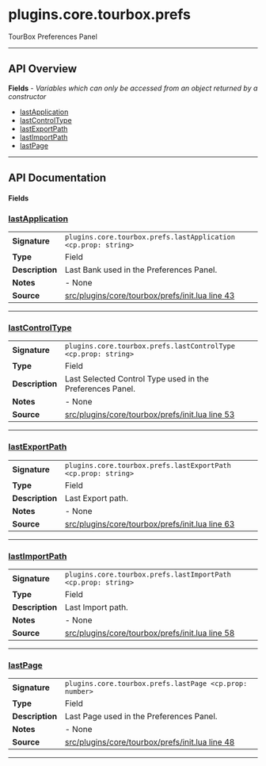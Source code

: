 # plugins.core.tourbox.prefs

TourBox Preferences Panel

---

## API Overview
**Fields** - _Variables which can only be accessed from an object returned by a constructor_
 * [lastApplication](#lastapplication)
 * [lastControlType](#lastcontroltype)
 * [lastExportPath](#lastexportpath)
 * [lastImportPath](#lastimportpath)
 * [lastPage](#lastpage)


---

## API Documentation

#### Fields


### [lastApplication](#lastapplication)

|                                             |                                                                                     |
| --------------------------------------------|-------------------------------------------------------------------------------------|
| **Signature**                               | `plugins.core.tourbox.prefs.lastApplication <cp.prop: string>`                                                                    |
| **Type**                                    | Field                                                                     |
| **Description**                             | Last Bank used in the Preferences Panel.                                                                     |
| **Notes**                                   | - None |
| **Source**                                  | [src/plugins/core/tourbox/prefs/init.lua line 43](https://github.com/CommandPost/CommandPost/blob/develop/src/plugins/core/tourbox/prefs/init.lua#L43) |

---


### [lastControlType](#lastcontroltype)

|                                             |                                                                                     |
| --------------------------------------------|-------------------------------------------------------------------------------------|
| **Signature**                               | `plugins.core.tourbox.prefs.lastControlType <cp.prop: string>`                                                                    |
| **Type**                                    | Field                                                                     |
| **Description**                             | Last Selected Control Type used in the Preferences Panel.                                                                     |
| **Notes**                                   | - None |
| **Source**                                  | [src/plugins/core/tourbox/prefs/init.lua line 53](https://github.com/CommandPost/CommandPost/blob/develop/src/plugins/core/tourbox/prefs/init.lua#L53) |

---


### [lastExportPath](#lastexportpath)

|                                             |                                                                                     |
| --------------------------------------------|-------------------------------------------------------------------------------------|
| **Signature**                               | `plugins.core.tourbox.prefs.lastExportPath <cp.prop: string>`                                                                    |
| **Type**                                    | Field                                                                     |
| **Description**                             | Last Export path.                                                                     |
| **Notes**                                   | - None |
| **Source**                                  | [src/plugins/core/tourbox/prefs/init.lua line 63](https://github.com/CommandPost/CommandPost/blob/develop/src/plugins/core/tourbox/prefs/init.lua#L63) |

---


### [lastImportPath](#lastimportpath)

|                                             |                                                                                     |
| --------------------------------------------|-------------------------------------------------------------------------------------|
| **Signature**                               | `plugins.core.tourbox.prefs.lastImportPath <cp.prop: string>`                                                                    |
| **Type**                                    | Field                                                                     |
| **Description**                             | Last Import path.                                                                     |
| **Notes**                                   | - None |
| **Source**                                  | [src/plugins/core/tourbox/prefs/init.lua line 58](https://github.com/CommandPost/CommandPost/blob/develop/src/plugins/core/tourbox/prefs/init.lua#L58) |

---


### [lastPage](#lastpage)

|                                             |                                                                                     |
| --------------------------------------------|-------------------------------------------------------------------------------------|
| **Signature**                               | `plugins.core.tourbox.prefs.lastPage <cp.prop: number>`                                                                    |
| **Type**                                    | Field                                                                     |
| **Description**                             | Last Page used in the Preferences Panel.                                                                     |
| **Notes**                                   | - None |
| **Source**                                  | [src/plugins/core/tourbox/prefs/init.lua line 48](https://github.com/CommandPost/CommandPost/blob/develop/src/plugins/core/tourbox/prefs/init.lua#L48) |

---

